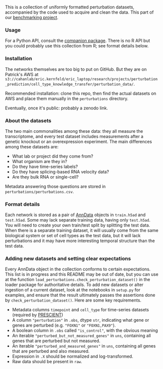 
This is a collection of uniformly formatted perturbation datasets, accompanied by the code used to acquire and clean the data. This part of our [benchmarking project](https://github.com/ekernf01/perturbation_benchmarking).

### Usage

For a Python API, consult the [companion package](https://github.com/ekernf01/load_perturbations). There is no R API but you could probably use this collection from R; see format details below.

### Installation

The networks themselves are too big to put on GitHub. But they are on Patrick's AWS at `s3://cahanlab/eric.kernfeld/eric_laptop/research/projects/perturbation_prediction/cell_type_knowledge_transfer/perturbation_data/`. 

Recommended installation: clone this repo, then find the actual datasets on AWS and place them manually in the `perturbations` directory. 

Eventually, once it's public: probably a zenodo link.

### About the datasets 

The two main commonalities among these data: they all measure the transcriptome, and every test dataset includes measurements after a genetic knockout or an overexpression experiment. The main differences among these datasets are:

- What lab or project did they come from?
- What organism are they in?
- Do they have time-series labels?
- Do they have splicing-based RNA velocity data?
- Are they bulk RNA or single-cell?

Metadata answering those questions are stored in `perturbations/perturbations.csv`. 

### Format details 

Each network is stored as a pair of [AnnData](https://anndata.readthedocs.io/en/latest/index.html) objects in `train.h5ad` and `test.h5ad`. Some may lack separate training data, having only `test.h5ad`. You will need to create your own train/test split by splitting the test data. When there is a separate training dataset, it will usually come from the same biological system or set of cell types as the test data, but it will lack perturbations and it may have more interesting temporal structure than the test data. 

### Adding new datasets and setting clear expectations

Every AnnData object in the collection conforms to certain expectations. This list is in progress and this README may be out of date, but you can use at the function `load_perturbations.check_perturbation_dataset()` in the loader package for authoritative details. To add new datasets or alter ingestion of a current dataset, look at the notebooks in `setup.py` for examples, and ensure that the result ultimately passes the assertions done by `check_perturbation_dataset()`. Here are some key requirements.

- Metadata columns `timepoint` and `cell_type` for time-series datasets (required by [PRESCIENT](https://cgs.csail.mit.edu/prescient/file_formats/))
- A column `"perturbation"` in `.obs`, dtype `str`, indicating what gene or genes are perturbed (e.g. `"FOXN1"` or `"FOXN1,PAX9"`).
- A boolean column in `.obs` called `"is_control"`, with the obvious meaning
- An iterable `"perturbed_but_not_measured_genes"` in `uns`, containing all genes that are perturbed but not measured.
- An iterable `"perturbed_and_measured_genes"` in `uns`, containing all genes that are perturbed and also measured.
- Expression in `.X` should be normalized and log-transformed. 
- Raw data should be present in `raw`.
 
